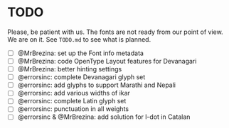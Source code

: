 TODO
=====

Please, be patient with us. The fonts are not ready from our point of view. We are on it. See `TODO.md` to see what is planned.

- [ ] @MrBrezina: set up the Font info metadata
- [ ] @MrBrezina: code OpenType Layout features for Devanagari
- [ ] @MrBrezina: better hinting settings
- [ ] @errorsinc: complete Devanagari glyph set
- [ ] @errorsinc: add glyphs to support Marathi and Nepali
- [ ] @errorsinc: add various widths of ikar
- [ ] @errorsinc: complete Latin glyph set
- [ ] @errorsinc: punctuation in all weights
- [ ] @errorsinc & @MrBrezina: add solution for l-dot in Catalan